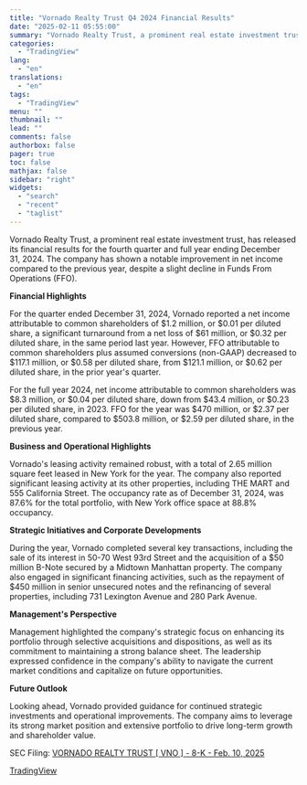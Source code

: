 ```yaml
---
title: "Vornado Realty Trust Q4 2024 Financial Results"
date: "2025-02-11 05:55:00"
summary: "Vornado Realty Trust, a prominent real estate investment trust, has released its financial results for the fourth quarter and full year ending December 31, 2024. The company has shown a notable improvement in net income compared to the previous year, despite a slight decline in Funds From Operations (FFO). Financial..."
categories:
  - "TradingView"
lang:
  - "en"
translations:
  - "en"
tags:
  - "TradingView"
menu: ""
thumbnail: ""
lead: ""
comments: false
authorbox: false
pager: true
toc: false
mathjax: false
sidebar: "right"
widgets:
  - "search"
  - "recent"
  - "taglist"
---
```


Vornado Realty Trust, a prominent real estate investment trust, has released its financial results for the fourth quarter and full year ending December 31, 2024. The company has shown a notable improvement in net income compared to the previous year, despite a slight decline in Funds From Operations (FFO).

**Financial Highlights**

For the quarter ended December 31, 2024, Vornado reported a net income attributable to common shareholders of $1.2 million, or $0.01 per diluted share, a significant turnaround from a net loss of $61 million, or $0.32 per diluted share, in the same period last year. However, FFO attributable to common shareholders plus assumed conversions (non-GAAP) decreased to $117.1 million, or $0.58 per diluted share, from $121.1 million, or $0.62 per diluted share, in the prior year's quarter.

For the full year 2024, net income attributable to common shareholders was $8.3 million, or $0.04 per diluted share, down from $43.4 million, or $0.23 per diluted share, in 2023. FFO for the year was $470 million, or $2.37 per diluted share, compared to $503.8 million, or $2.59 per diluted share, in the previous year.

**Business and Operational Highlights**

Vornado's leasing activity remained robust, with a total of 2.65 million square feet leased in New York for the year. The company also reported significant leasing activity at its other properties, including THE MART and 555 California Street. The occupancy rate as of December 31, 2024, was 87.6% for the total portfolio, with New York office space at 88.8% occupancy.

**Strategic Initiatives and Corporate Developments**

During the year, Vornado completed several key transactions, including the sale of its interest in 50-70 West 93rd Street and the acquisition of a $50 million B-Note secured by a Midtown Manhattan property. The company also engaged in significant financing activities, such as the repayment of $450 million in senior unsecured notes and the refinancing of several properties, including 731 Lexington Avenue and 280 Park Avenue.

**Management's Perspective**

Management highlighted the company's strategic focus on enhancing its portfolio through selective acquisitions and dispositions, as well as its commitment to maintaining a strong balance sheet. The leadership expressed confidence in the company's ability to navigate the current market conditions and capitalize on future opportunities.

**Future Outlook**

Looking ahead, Vornado provided guidance for continued strategic investments and operational improvements. The company aims to leverage its strong market position and extensive portfolio to drive long-term growth and shareholder value.

SEC Filing: [VORNADO REALTY TRUST [ VNO ] - 8-K - Feb. 10, 2025](https://www.sec.gov/Archives/edgar/data/1040765/000089968925000006/vno-20250210.htm)

[TradingView](https://www.tradingview.com/news/tradingview:52745a8ca0603:0-vornado-realty-trust-q4-2024-financial-results/)

